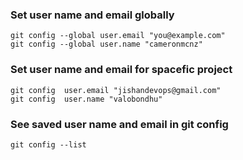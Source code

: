 ### Set user name and email globally
	git config --global user.email "you@example.com"
	git config --global user.name "cameronmcnz"

### Set user name and email for spacefic project

	git config  user.email "jishandevops@gmail.com"
	git config  user.name "valobondhu"

### See saved user name and email in git config
	git config --list
